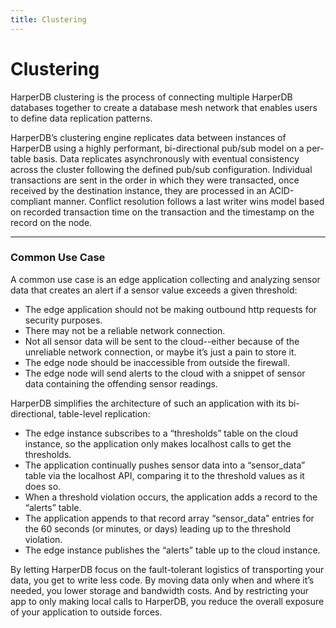 ```yaml
---
title: Clustering
---
```


# Clustering

HarperDB clustering is the process of connecting multiple HarperDB databases together to create a database mesh network that enables users to define data replication patterns.

HarperDB’s clustering engine replicates data between instances of HarperDB using a highly performant, bi-directional pub/sub model on a per-table basis. Data replicates asynchronously with eventual consistency across the cluster following the defined pub/sub configuration. Individual transactions are sent in the order in which they were transacted, once received by the destination instance, they are processed in an ACID-compliant manner. Conflict resolution follows a last writer wins model based on recorded transaction time on the transaction and the timestamp on the record on the node.

***

### Common Use Case

A common use case is an edge application collecting and analyzing sensor data that creates an alert if a sensor value exceeds a given threshold:

* The edge application should not be making outbound http requests for security purposes.
* There may not be a reliable network connection.
* Not all sensor data will be sent to the cloud--either because of the unreliable network connection, or maybe it’s just a pain to store it.
* The edge node should be inaccessible from outside the firewall.
* The edge node will send alerts to the cloud with a snippet of sensor data containing the offending sensor readings.

HarperDB simplifies the architecture of such an application with its bi-directional, table-level replication:

* The edge instance subscribes to a “thresholds” table on the cloud instance, so the application only makes localhost calls to get the thresholds.
* The application continually pushes sensor data into a “sensor\_data” table via the localhost API, comparing it to the threshold values as it does so.
* When a threshold violation occurs, the application adds a record to the “alerts” table.
* The application appends to that record array “sensor\_data” entries for the 60 seconds (or minutes, or days) leading up to the threshold violation.
* The edge instance publishes the “alerts” table up to the cloud instance.

By letting HarperDB focus on the fault-tolerant logistics of transporting your data, you get to write less code. By moving data only when and where it’s needed, you lower storage and bandwidth costs. And by restricting your app to only making local calls to HarperDB, you reduce the overall exposure of your application to outside forces.
